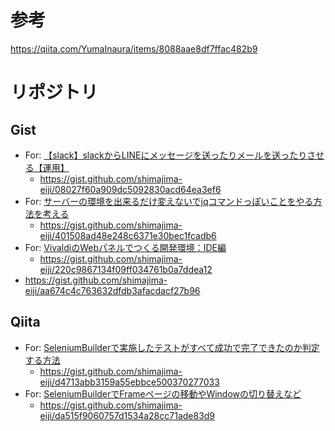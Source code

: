 # 参考
https://qiita.com/YumaInaura/items/8088aae8df7ffac482b9


# リポジトリ
## Gist
- For: [【slack】slackからLINEにメッセージを送ったりメールを送ったりさせる【運用】](https://nomuraya.work/techzine/0177)
  - https://gist.github.com/shimajima-eiji/08027f60a909dc5092830acd64ea3ef6
- For: [サーバーの環境を出来るだけ変えないでjqコマンドっぽいことをやる方法を考える](https://nomuraya.work/techzine/0171)
  - https://gist.github.com/shimajima-eiji/401508ad48e248c6371e30bec1fcadb6
- For: [VivaldiのWebパネルでつくる開発環境：IDE編](https://nomuraya.work/techzine/0181)
  - https://gist.github.com/shimajima-eiji/220c9867134f09ff034761b0a7ddea12
- https://gist.github.com/shimajima-eiji/aa674c4c763632dfdb3afacdacf27b96
## Qiita
- For: [SeleniumBuilderで実施したテストがすべて成功で完了できたのか判定する方法](http://qiita.com/nomurasan/items/90a2eb72cbb19293048e)
  - https://gist.github.com/shimajima-eiji/d4713abb3159a55ebbce500370277033
- For: [SeleniumBuilderでFrameページの移動やWindowの切り替えなど](http://qiita.com/nomurasan/items/39ebe76f0542bb2df00f)
  - https://gist.github.com/shimajima-eiji/da515f9060757d1534a28cc71ade83d9
